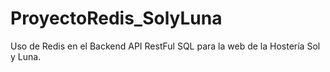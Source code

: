 # ProyectoRedis_SolyLuna

Uso de Redis en el Backend API RestFul SQL para la web de la Hostería Sol y Luna.

